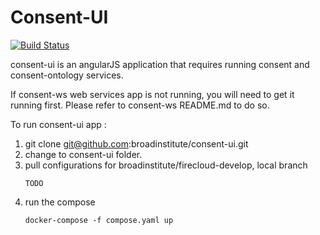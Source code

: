 Consent-UI
==========

[![Build Status](https://travis-ci.com/broadinstitute/consent-ui.svg?token=3ve6QNemvC5zpJzsoKzf&branch=develop)](https://travis-ci.com/broadinstitute/consent-ui)

consent-ui is an angularJS application that requires running consent and
consent-ontology services.

If consent-ws web services app is not running, you will need to get it running first. 
Please refer to consent-ws README.md to do so. 

To run consent-ui app :

 1. git clone git@github.com:broadinstitute/consent-ui.git
 2. change to consent-ui folder.
 3. pull configurations for broadinstitute/firecloud-develop, local branch 
    ```
    TODO
    ```
 4. run the compose 
    ```
    docker-compose -f compose.yaml up
    ```
